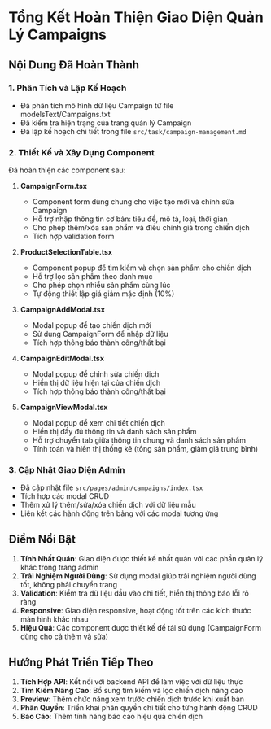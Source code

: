 # Tổng Kết Hoàn Thiện Giao Diện Quản Lý Campaigns

## Nội Dung Đã Hoàn Thành

### 1. Phân Tích và Lập Kế Hoạch
- Đã phân tích mô hình dữ liệu Campaign từ file modelsText/Campaigns.txt
- Đã kiểm tra hiện trạng của trang quản lý Campaign
- Đã lập kế hoạch chi tiết trong file `src/task/campaign-management.md`

### 2. Thiết Kế và Xây Dựng Component
Đã hoàn thiện các component sau:

1. **CampaignForm.tsx**
   - Component form dùng chung cho việc tạo mới và chỉnh sửa Campaign
   - Hỗ trợ nhập thông tin cơ bản: tiêu đề, mô tả, loại, thời gian
   - Cho phép thêm/xóa sản phẩm và điều chỉnh giá trong chiến dịch
   - Tích hợp validation form

2. **ProductSelectionTable.tsx**
   - Component popup để tìm kiếm và chọn sản phẩm cho chiến dịch
   - Hỗ trợ lọc sản phẩm theo danh mục
   - Cho phép chọn nhiều sản phẩm cùng lúc
   - Tự động thiết lập giá giảm mặc định (10%)

3. **CampaignAddModal.tsx**
   - Modal popup để tạo chiến dịch mới
   - Sử dụng CampaignForm để nhập dữ liệu
   - Tích hợp thông báo thành công/thất bại

4. **CampaignEditModal.tsx**
   - Modal popup để chỉnh sửa chiến dịch
   - Hiển thị dữ liệu hiện tại của chiến dịch
   - Tích hợp thông báo thành công/thất bại

5. **CampaignViewModal.tsx**
   - Modal popup để xem chi tiết chiến dịch
   - Hiển thị đầy đủ thông tin và danh sách sản phẩm
   - Hỗ trợ chuyển tab giữa thông tin chung và danh sách sản phẩm
   - Tính toán và hiển thị thống kê (tổng sản phẩm, giảm giá trung bình)

### 3. Cập Nhật Giao Diện Admin
- Đã cập nhật file `src/pages/admin/campaigns/index.tsx`
- Tích hợp các modal CRUD
- Thêm xử lý thêm/sửa/xóa chiến dịch với dữ liệu mẫu
- Liên kết các hành động trên bảng với các modal tương ứng

## Điểm Nổi Bật

1. **Tính Nhất Quán**: Giao diện được thiết kế nhất quán với các phần quản lý khác trong trang admin
2. **Trải Nghiệm Người Dùng**: Sử dụng modal giúp trải nghiệm người dùng tốt, không phải chuyển trang
3. **Validation**: Kiểm tra dữ liệu đầu vào chi tiết, hiển thị thông báo lỗi rõ ràng
4. **Responsive**: Giao diện responsive, hoạt động tốt trên các kích thước màn hình khác nhau
5. **Hiệu Quả**: Các component được thiết kế để tái sử dụng (CampaignForm dùng cho cả thêm và sửa)

## Hướng Phát Triển Tiếp Theo

1. **Tích Hợp API**: Kết nối với backend API để làm việc với dữ liệu thực
2. **Tìm Kiếm Nâng Cao**: Bổ sung tìm kiếm và lọc chiến dịch nâng cao
3. **Preview**: Thêm chức năng xem trước chiến dịch trước khi xuất bản
4. **Phân Quyền**: Triển khai phân quyền chi tiết cho từng hành động CRUD
5. **Báo Cáo**: Thêm tính năng báo cáo hiệu quả chiến dịch 